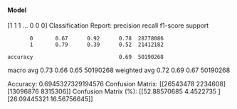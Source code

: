 #### Model
[1 1 1 ... 0 0 0]
Classification Report:
              precision    recall  f1-score   support

           0       0.67      0.92      0.78  28778086
           1       0.79      0.39      0.52  21412182

    accuracy                           0.69  50190268
   macro avg       0.73      0.66      0.65  50190268
weighted avg       0.72      0.69      0.67  50190268

Accuracy: 0.6945327329194576
Confusion Matrix:
[[26543478  2234608]
 [13096876  8315306]]
Confusion Matrix (%):
[[52.88570685  4.4522735 ]
 [26.09445321 16.56756645]]
